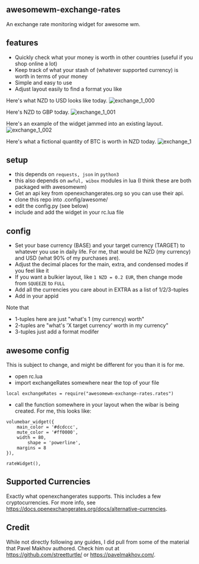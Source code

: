 ## awesomewm-exchange-rates
An exchange rate monitoring widget for awesome wm.

## features
* Quickly check what your money is worth in other countries (useful if you shop online a lot)
* Keep track of what your stash of (whatever supported currency) is worth in terms of your money
* Simple and easy to use
* Adjust layout easily to find a format you like

Here's what NZD to USD looks like today.
![exchange_1_000](https://github.com/NBKelly/awesomewm-exchange-rates/assets/9095245/5a02c2f3-ecd9-43b5-9969-94dcd10b3735)

Here's NZD to GBP today.
![exchange_1_001](https://github.com/NBKelly/awesomewm-exchange-rates/assets/9095245/1820d509-9607-454f-9bec-ffd4603bbf69)

Here's an example of the widget jammed into an existing layout.
![exchange_1_002](https://github.com/NBKelly/awesomewm-exchange-rates/assets/9095245/b76ac04b-990a-43e1-b808-78343b7dade5)

Here's what a fictional quantity of BTC is worth in NZD today.
![exchange_1](https://github.com/NBKelly/awesomewm-exchange-rates/assets/9095245/2548de5d-6b0f-4901-957a-dddb33726b7a)

## setup
* this depends on `requests, json` in `python3`
* this also depends on `awful, wibox` modules in lua (I think these are both packaged with awesomewm)
* Get an api key from openexchangerates.org so you can use their api.
* clone this repo into .config/awesome/
* edit the config.py (see below)
* include and add the widget in your rc.lua file

## config
* Set your base currency (BASE) and your target currency (TARGET) to whatever you use in daily life. For me, that would be NZD (my currency) and USD (what 90% of my purchases are).
* Adjust the decimal places for the main, extra, and condensed modes if you feel like it
* If you want a bulkier layout, like `1 NZD = 0.2 EUR`, then change mode from `SQUEEZE` to `FULL`
* Add all the currencies you care about in EXTRA as a list of 1/2/3-tuples
* Add in your appid

Note that 
* 1-tuples here are just "what's 1 (my currency) worth"
* 2-tuples are "what's 'X target currency' worth in my currency"
* 3-tuples just add a format modifer

## awesome config
This is subject to change, and might be different for you than it is for me.

* open rc.lua
* import exchangeRates somewhere near the top of your file
```
local exchangeRates = require("awesomewm-exchange-rates.rates")
```
* call the function somewhere in your layout when the wibar is being created. For me, this looks like:
```
volumebar_widget({
    main_color = '#dcdccc',
    mute_color = '#ff0000',
    width = 80,
		shape = 'powerline',
    margins = 8
}),

rateWidget(),  
```
## Supported Currencies
Exactly what openexchangerates supports. This includes a few cryptocurrencies. For more info, see https://docs.openexchangerates.org/docs/alternative-currencies.

## Credit
While not directly following any guides, I did pull from some of the material that Pavel Makhov authored. Check him out at https://github.com/streetturtle/ or https://pavelmakhov.com/.
